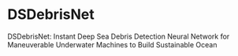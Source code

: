# DSDebrisNet
DSDebrisNet: Instant Deep Sea Debris Detection Neural Network for Maneuverable Underwater Machines to Build Sustainable Ocean

